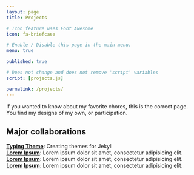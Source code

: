 ```yaml
---
layout: page
title: Projects

# Icon feature uses Font Awesome
icon: fa-briefcase

# Enable / Disable this page in the main menu.
menu: true

published: true

# Does not change and does not remove 'script' variables
script: [projects.js]

permalink: /projects/
---
```


If you wanted to know about my favorite chores, this is the correct page. You find my designs of my own, or participation.

##  Major collaborations

**[Typing Theme](https://github.com/williamcanin/typing-theme)**: Creating themes for Jekyll   
**[Lorem Ipsum](https://github.com/williamcanin/typing-theme)**: Lorem ipsum dolor sit amet, consectetur adipisicing elit.   
**[Lorem Ipsum](https://github.com/williamcanin/typing-theme)**: Lorem ipsum dolor sit amet, consectetur adipisicing elit.   
**[Lorem Ipsum](https://github.com/williamcanin/typing-theme)**: Lorem ipsum dolor sit amet, consectetur adipisicing elit.   

